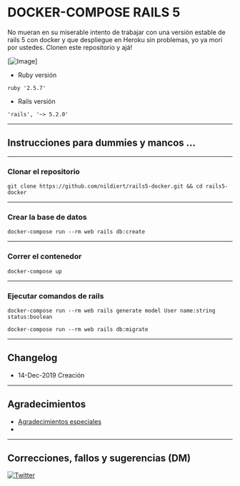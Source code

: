 # DOCKER-COMPOSE RAILS 5

No mueran en su miserable intento de trabajar con una versión estable de rails 5 con docker y que despliegue en Heroku sin problemas, yo ya morí por ustedes. Clonen este repositorio y ajá!

[![Image](https://embedwistia-a.akamaihd.net/deliveries/92a006915eb11bced94dfc85b1a1de5e34e13d0d.webp?image_crop_resized=492x277)]

* Ruby versión

`ruby '2.5.7'`

* Rails versión

`'rails', '~> 5.2.0'`

----
## Instrucciones para dummies y mancos ...

----
### Clonar el repositorio

`git clone https://github.com/nildiert/rails5-docker.git && cd rails5-docker`

----
### Crear la base de datos

`docker-compose run --rm web rails db:create`

----
### Correr el contenedor
`docker-compose up`

----
### Ejecutar comandos de rails

`docker-compose run --rm web rails generate model User name:string status:boolean`

`docker-compose run --rm web rails db:migrate`

----
## Changelog
* 14-Dec-2019 Creación


----
## Agradecimientos
* [Agradecimientos especiales](https://lmgtfy.com/?q=A+t%C3%AD+cosita!!)
* 


----
## Correcciones, fallos y sugerencias (DM)
[![Twitter](https://img.icons8.com/clouds/2x/twitter.png)](https://twitter.com/nildiert)
